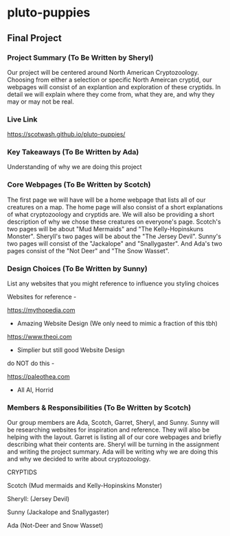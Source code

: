 # pluto-puppies

## Final Project

### Project Summary (To Be Written by Sheryl)

Our project will be centered around North American Cryptozoology. Choosing from either a selection or specific North Ameircan cryptid, our webpages will consist of an explantion and exploration of these cryptids. In detail we will explain where they come from, what they are, and why they may or may not be real.

### Live Link

https://scotwash.github.io/pluto-puppies/

### Key Takeaways (To Be Written by Ada)

Understanding of why we are doing this project

### Core Webpages (To Be Written by Scotch)

The first page we will have will be a home webpage that lists all of our creatures on a map. The home page will also consist of a short explanations of what cryptozoology and cryptids are. We will also be providing a short description of why we chose these creatures on everyone's page. Scotch's two pages will be about "Mud Mermaids" and "The Kelly-Hopinskuns Monster". Sheryll's two pages will be about the "The Jersey Devil". Sunny's two pages will consist of the "Jackalope" and "Snallygaster". And Ada's two pages consist of the "Not Deer" and "The Snow Wasset". 

### Design Choices (To Be Written by Sunny)

List any websites that you might reference to influence you styling choices

Websites for reference -

https://mythopedia.com

- Amazing Website Design (We only need to mimic a fraction of this tbh)

https://www.theoi.com

- Simplier but still good Website Design

do NOT do this -

https://paleothea.com

- All AI, Horrid

### Members & Responsibilities (To Be Written by Scotch)

Our group members are Ada, Scotch, Garret, Sheryl, and Sunny. Sunny will be researching websites for inspiration and reference. They will also be helping with the layout. Garret is listing all of our core webpages and briefly describing what their contents are. Sheryl will be turning in the assignment and writing the project summary. Ada will be writing why we are doing this and why we decided to write about cryptozoology. 

CRYPTIDS

Scotch (Mud mermaids and Kelly-Hopinskins Monster)

Sheryll: (Jersey Devil)

Sunny (Jackalope and Snallygaster)

Ada (Not-Deer and Snow Wasset)
